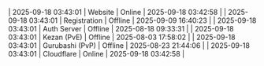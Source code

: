 | 2025-09-18 03:43:01 | Website | Online | 2025-09-18 03:42:58 |
| 2025-09-18 03:43:01 | Registration | Offline | 2025-09-09 16:40:23 |
| 2025-09-18 03:43:01 | Auth Server | Offline | 2025-08-18 09:33:31 |
| 2025-09-18 03:43:01 | Kezan (PvE) | Offline | 2025-08-03 17:58:02 |
| 2025-09-18 03:43:01 | Gurubashi (PvP) | Offline | 2025-08-23 21:44:06 |
| 2025-09-18 03:43:01 | Cloudflare | Online | 2025-09-18 03:42:58 |
